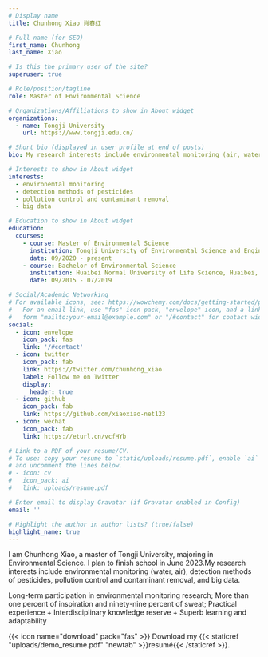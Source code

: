 ```yaml
---
# Display name
title: Chunhong Xiao 肖春红

# Full name (for SEO)
first_name: Chunhong
last_name: Xiao

# Is this the primary user of the site?
superuser: true

# Role/position/tagline
role: Master of Environmental Science

# Organizations/Affiliations to show in About widget
organizations:
  - name: Tongji University
    url: https://www.tongji.edu.cn/

# Short bio (displayed in user profile at end of posts)
bio: My research interests include environmental monitoring (air, water), detection methods of pesticides, pollution control and contaminant removal, and big data.

# Interests to show in About widget
interests:
  - environemtal monitoring
  - detection methods of pesticides
  - pollution control and contaminant removal
  - big data

# Education to show in About widget
education:
  courses:
    - course: Master of Environmental Science
      institution: Tongji University of Environmental Science and Engineering, Shanghai, P.R. China
      date: 09/2020 - present
    - course: Bachelor of Environmental Science
      institution: Huaibei Normal University of Life Science, Huaibei, P.R. China
      date: 09/2015 - 07/2019

# Social/Academic Networking
# For available icons, see: https://wowchemy.com/docs/getting-started/page-builder/#icons
#   For an email link, use "fas" icon pack, "envelope" icon, and a link in the
#   form "mailto:your-email@example.com" or "/#contact" for contact widget.
social:
  - icon: envelope
    icon_pack: fas
    link: '/#contact'
  - icon: twitter
    icon_pack: fab
    link: https://twitter.com/chunhong_xiao
    label: Follow me on Twitter
    display:
      header: true
  - icon: github
    icon_pack: fab
    link: https://github.com/xiaoxiao-net123
  - icon: wechat
    icon_pack: fab
    link: https://eturl.cn/vcfHYb

# Link to a PDF of your resume/CV.
# To use: copy your resume to `static/uploads/resume.pdf`, enable `ai` icons in `params.yaml`,
# and uncomment the lines below.
# - icon: cv
#   icon_pack: ai
#   link: uploads/resume.pdf

# Enter email to display Gravatar (if Gravatar enabled in Config)
email: ''

# Highlight the author in author lists? (true/false)
highlight_name: true
---
```


I am Chunhong Xiao, a master of Tongji University, majoring in Environmental Science. I plan to finish school in June 2023.My research interests include environmental monitoring (water, air), detection methods of pesticides, pollution control and contaminant removal, and big data.

Long-term participation in environmental monitoring research; More than one percent of inspiration and ninety-nine percent of sweat; Practical experience + Interdisciplinary knowledge reserve + Superb learning and adaptability 


{{< icon name="download" pack="fas" >}} Download my {{< staticref "uploads/demo_resume.pdf" "newtab" >}}resumé{{< /staticref >}}.
